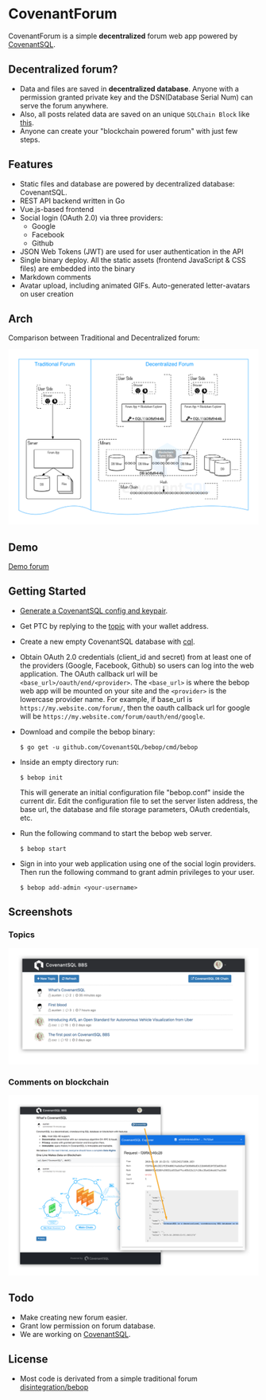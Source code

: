 # CovenantForum

CovenantForum is a simple **decentralized** forum web app powered by [CovenantSQL](https://github.com/CovenantSQL/CovenantSQL).

## Decentralized forum?

- Data and files are saved in **decentralized database**. Anyone with a permission granted private key and the DSN(Database Serial Num) can serve the forum anywhere.
- Also, all posts related data are saved on an unique `SQLChain Block` like [this](https://explorer.dbhub.org/dbs/e08d944b4ebd69e12aa69dade1798bb98cea4e2833e55fb6decc1f447fc720a4/requests/f39f9cb46c2821f6354d001fea9a5eaf2b96b06e83c218d46d810f353a039ec8).
- Anyone can create your "blockchain powered forum" with just few steps.

## Features

- Static files and database are powered by decentralized database: CovenantSQL.
- REST API backend written in Go
- Vue.js-based frontend
- Social login (OAuth 2.0) via three providers:
  - Google
  - Facebook
  - Github
- JSON Web Tokens (JWT) are used for user authentication in the API
- Single binary deploy. All the static assets (frontend JavaScript & CSS files) are embedded into the binary
- Markdown comments
- Avatar upload, including animated GIFs. Auto-generated letter-avatars on user creation
 
## Arch

Comparison between Traditional and Decentralized forum:

![](forum-arch.png)

## Demo 

[Demo forum](https://demo.covenantsql.io/forum/)


## Getting Started
  * [Generate a CovenantSQL config and keypair](https://github.com/CovenantSQL/CovenantSQL/wiki/Testnet-Quickstart).
  * Get PTC by replying to the [topic](https://demo.covenantsql.io/forum/#/t/2) with your wallet address. 
  * Create a new empty CovenantSQL database with [cql](https://github.com/CovenantSQL/CovenantSQL/wiki/Testnet-Quickstart#4-create-a-database-using-cli).

  * Obtain OAuth 2.0 credentials (client_id and secret) from at least one of the providers (Google, Facebook, Github) so users can log into the web application. The OAuth callback url will be `<base_url>/oauth/end/<provider>`. The `<base_url>` is where the bebop web app will be mounted on your site and the `<provider>` is the lowercase provider name. For example, if base_url is `https://my.website.com/forum/`, then the oauth callback url for google will be `https://my.website.com/forum/oauth/end/google`.

  * Download and compile the bebop binary:
    ```
    $ go get -u github.com/CovenantSQL/bebop/cmd/bebop
    ```

  * Inside an empty directory run:
    ```
    $ bebop init
    ```
    This will generate an initial configuration file "bebop.conf" inside the current dir.
    Edit the configuration file to set the server listen address, the base url, the database and file storage parameters, OAuth credentials, etc.

  * Run the following command to start the bebop web server.
    ```
    $ bebop start
    ```

  * Sign in into your web application using one of the social login providers.
    Then run the following command to grant admin privileges to your user.
    ```
    $ bebop add-admin <your-username>
    ```

## Screenshots

### Topics

![Topics](screenshot-topics.png)

### Comments on blockchain

![Comments](screenshot-link.png)

## Todo

- Make creating new forum easier.
- Grant low permission on forum database.
- We are working on [CovenantSQL](https://github.com/CovenantSQL/CovenantSQL).

## License

- Most code is derivated from a simple traditional forum [disintegration/bebop](https://github.com/disintegration/bebop)
